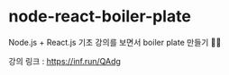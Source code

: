 # node-react-boiler-plate

Node.js + React.js 기초 강의를 보면서 boiler plate 만들기 👩‍💻 

강의 링크 : https://inf.run/QAdg
